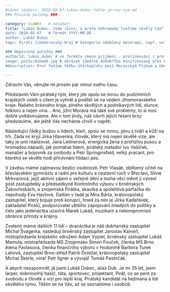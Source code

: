 ```yaml
---
#název souboru: 2020-05-07-lukas-dubec-tohle-je-nas-tym.md
### Povinné položky ###

category: CLANKY   # nešahat!
title: "Lukáš Dubec: Jsme různí, a proto dohromady tvoříme skvělý tým“
date: 2020-05-07   # formát YYYY-MM-DD
author: Lukáš Dubec
tags: Piráti Jihomoravský-kraj # kategorie odděleny mezerami, např. volby zemědělství životní-prostředí piráti (viz https://jihomoravsky.pirati.cz/tags/)

### Nepovinné položky ###
authorId: lukas.dubec # ve formátu jmeno.prijmeni - prolinkování s profilem přes uid
image: posts/dubweb.jpg # obrázek ideálně 420x677px minifikovaný přes https://tinypng.com/
#description: Proč řešíme těžbu štěrkopísku mezi Moravským Pískem a Uherským Ostrohem? Podrobné info o celé kauze.

---
```


Zdravím Vás, věnujte mi prosím pár minut svého času.

Představím Vám pirátský tým, který jde spolu se mnou do podzimních krajských voleb s cílem je vyhrát a podílet se na vedení Jihomoravského kraje. Našeho krásného kraje, plného skvělých a podnikavých lidí, slunce, folkloru a nejen vína... Ano, jižní Morava má také své problémy, to si moc dobře uvědomujeme. Ale o tom jindy, náš návrh jejich řešení brzy představíme, ale ještě Vás necháme chvíli v napětí.

Následující řádky budou o lidech, kteří, spolu se mnou, jdou s tváří a kůží na trh. Záda mi kryjí Jirka Hlavenka, člověk, který má nejen skvělé vize, ale taky je umí realizovat, Jana Leitnerová, energická žena s prořízlou pusou a hromadou nápadů, jak pomáhat lidem, pirátský matador Ivo Vašíček, manažer a bojovník za svobodu a Petr Springinsfeld, velký pracant, pro kterého se skvěle hodí přirovnání hlídací pes.

V závěsu máme zajímavou šestici osobností. Petr Vlasák, oblíbený učitel na břeclavském gymnáziu a radní pro kulturu a cestovní ruch v Břeclavi, Silvie Mrkvanová, jejíž aktivní zájem o veřejné dění a touha věci měnit jí vynesl post zastupitelky a předsedkyně Kontrolního výboru v brněnských Žabovřeskách, a znojemská Pirátka, skautka a spolehlivá parťačka do nepohody Eva Havlová. Dalším v řadě je Míra Bárta, královopolský zastupitel, který bojuje proti korupci, hned za ním je Jirka Kadeřávek, zakladatel Pirátů, podporovatel většího zapojování mladých do politiky a čelo jako jedenáctka uzavírá Marek Lukáš, muzikant a nekompromisní obránce přírody a krajiny.

Zvoleno máme dalších 11 lidí – dvanáctka je náš dubňanský zastupitel Michal Švagerka, následují brněnský zastupitel Jaroslav Kameň, místopředseda krajského sdružení Adam Vyplel, brněnský zastupitel Lukáš Mamula, místopředseda MS Znojemsko Šimon Fouček, členka MS Brno Alena Pavlasová, členka finančního výboru v Hodoníně Barbora Turek Lahová, zastupitel Brno-střed Patrik Doležal, královopolský zastupitel Michal Škerle, vinař Petr Ilgner a vývojář Tomáš Pastirčák.

A abych nezapomněl, já jsem Lukáš Dubec, alias Dub. Je mi 35 let, jsem larper, dobrovolný hasič, táta, sportovec, projektant, Pirát, co se pere za svobodu a člověk s vizí pro lepší kraj. Pirátský kandidát na hejtmana a lídr skvělého týmu. Těším se na Vás, až se seznámíme i osobně.
